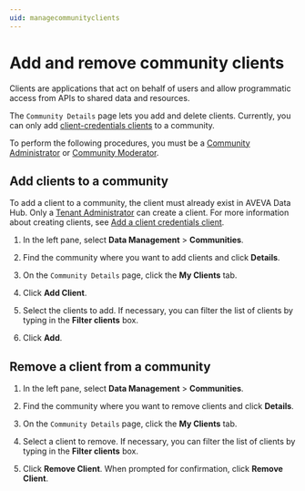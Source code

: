 ```yaml
---
uid: managecommunityclients
---
```


# Add and remove community clients

Clients are applications that act on behalf of users and allow programmatic access from APIs to shared data and resources.

The `Community Details` page lets you add and delete clients. Currently, you can only add [client-credentials clients](xref:ccClients) to a community.

To perform the following procedures, you must be a [Community Administrator](xref:communityroles#community-administrator) or [Community Moderator](xref:communityroles#community-moderator).

## Add clients to a community

To add a client to a community, the client must already exist in AVEVA Data Hub. Only a [Tenant Administrator](xref:communityroles#tenant-administrator) can create a client. For more information about creating clients, see [Add a client credentials client](xref:gpClientCredentialsClient).

1. In the left pane, select **Data Management** > **Communities**.

1. Find the community where you want to add clients and click **Details**.

1. On the `Community Details` page, click the **My Clients** tab.

1. Click **Add Client**.

1. Select the clients to add. If necessary, you can filter the list of clients by typing in the **Filter clients** box.

1. Click **Add**.

## Remove a client from a community

1. In the left pane, select **Data Management** > **Communities**.

1. Find the community where you want to remove clients and click **Details**.

1. On the `Community Details` page, click the **My Clients** tab.

1. Select a client to remove.  If necessary, you can filter the list of clients by typing in the **Filter clients** box. 

1. Click **Remove Client**.  When prompted for confirmation, click **Remove Client**.

